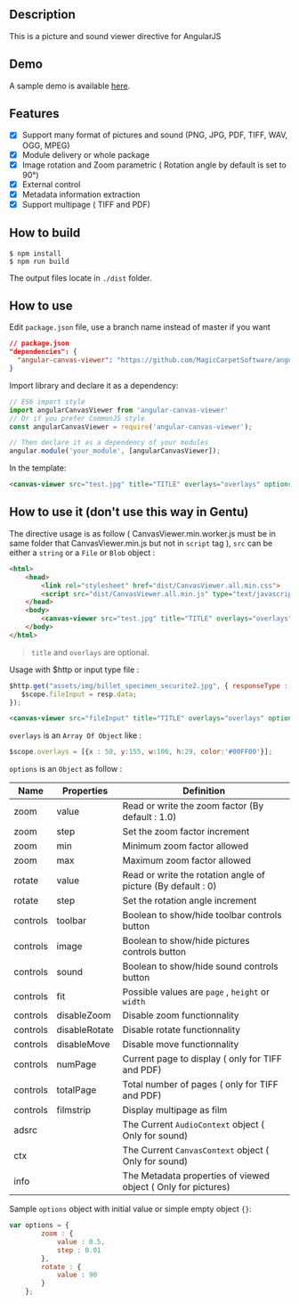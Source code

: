 ## Description

This is a picture and sound viewer directive for AngularJS

## Demo

A sample demo is available [here](http://fcrohas.github.io/angular-canvas-viewer).

## Features
- [x] Support many format of pictures and sound (PNG, JPG, PDF, TIFF, WAV, OGG, MPEG)
- [x] Module delivery or whole package
- [x] Image rotation and Zoom parametric ( Rotation angle by default is set to 90°)
- [x] External control
- [x] Metadata information extraction
- [x] Support multipage ( TIFF and PDF)

## How to build

```
$ npm install
$ npm run build
```

The output files locate in `./dist` folder.

## How to use
Edit `package.json` file, use a branch name instead of master if you want
```json
// package.json
"dependencies": {
  "angular-canvas-viewer": "https://github.com/MagicCarpetSoftware/angular-canvas-viewer.git"
}
```

Import library and declare it as a dependency:
```js
// ES6 import style
import angularCanvasViewer from 'angular-canvas-viewer'
// Or if you prefer CommonJS style
const angularCanvasViewer = require('angular-canvas-viewer');

// Then declare it as a dependency of your modules
angular.module('your_module', [angularCanvasViewer]);
```

In the template:
```html
<canvas-viewer src="test.jpg" title="TITLE" overlays="overlays" options="options"></canvas-viewer>
```

## How to use it (don't use this way in Gentu)

 The directive usage is as follow ( CanvasViewer.min.worker.js must be in same folder that CanvasViewer.min.js but not in `script` tag ), `src` can be either a `string` or a `File` or `Blob` object :

```html
<html>
	<head>
		<link rel="stylesheet" href="dist/CanvasViewer.all.min.css">
		<script src="dist/CanvasViewer.all.min.js" type="text/javascript" charset="utf-8"></script>	
	</head>
	<body>
		<canvas-viewer src="test.jpg" title="TITLE" overlays="overlays" options="options"></canvas-viewer>
	</body>
</html>
```
> `title` and `overlays` are optional.

Usage with $http or input type file :

```javascript
$http.get("assets/img/billet_specimen_securite2.jpg", { responseType : 'blob'}).then(function(resp) {
   $scope.fileInput = resp.data;
});
```

```html
<canvas-viewer src="fileInput" title="TITLE" overlays="overlays" options="options"></canvas-viewer>
```

`overlays` is an `Array Of Object`  like :

```javascript
$scope.overlays = [{x : 50, y:155, w:106, h:29, color:'#00FF00'}];
```

`options` is an `Object` as follow :

| Name     | Properties    | Definition                               |
| -------- | ------------- | ---------------------------------------- |
| zoom     | value         | Read or write the zoom factor (By default : 1.0) |
| zoom     | step          | Set the zoom factor increment            |
| zoom     | min           | Minimum zoom factor allowed              |
| zoom     | max           | Maximum zoom factor allowed              |
| rotate   | value         | Read or write the rotation angle of picture (By default : 0) |
| rotate   | step          | Set the rotation angle increment         |
| controls | toolbar       | Boolean to show/hide toolbar controls button |
| controls | image         | Boolean to show/hide pictures controls button |
| controls | sound         | Boolean to show/hide sound controls button |
| controls | fit           | Possible values are `page` , `height` or `width` |
| controls | disableZoom   | Disable zoom functionnality              |
| controls | disableRotate | Disable rotate functionnality            |
| controls | disableMove   | Disable move functionnality              |
| controls | numPage       | Current page to display ( only for TIFF and PDF) |
| controls | totalPage     | Total number of pages ( only for TIFF and PDF) |
| controls | filmstrip     | Display multipage as film                |
| adsrc    |               | The Current `AudioContext` object ( Only for sound) |
| ctx      |               | The Current `CanvasContext` object ( Only for sound) |
| info     |               | The Metadata properties of viewed object ( Only for pictures) |

Sample `options` object with initial value or simple empty object `{}`:

```javascript
var options = {
		zoom : {
			value : 0.5,
			step : 0.01
		},
		rotate : {
			value : 90
		}
	};
```

